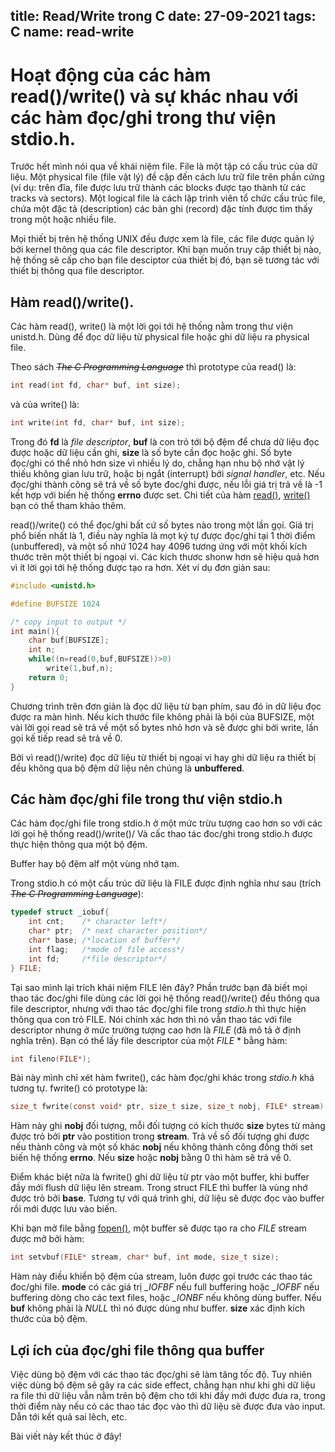 title: Read/Write trong C
date: 27-09-2021
tags: C
name: read-write
------------------


# Hoạt động của các hàm read()/write() và sự khác nhau với các hàm đọc/ghi trong thư viện stdio.h.

Trước hết mình nói qua về khái niệm file. File là một tập có cấu trúc của dữ liệu. Một physical file (file vật lý) đề cập đến cách lưu trữ file trên phần cứng (ví dụ: trên đĩa, file được lưu trữ thành các blocks được tạo thành từ các tracks và sectors). Một logical file là cách lập trình viên tổ chức cấu trúc file, chứa một đặc tả (description) các bản ghi (record) đặc tính được tìm thấy trong một hoặc nhiều file.

Mọi thiết bị trên hệ thống UNIX đều được xem là file, các file được quản lý bởi kernel thông qua các file descriptor. Khi bạn muốn truy cập thiết bị nào, hệ thống sẽ cấp cho bạn file desciptor của thiết bị đó, bạn sẽ tương tác với thiết bị thông qua file descriptor.

## Hàm read()/write().

Các hàm read(), write() là một lời gọi tới hệ thống nằm trong thư viện unistd.h. Dùng để đọc dữ liệu từ physical file hoặc ghi dữ liệu ra physical file.

Theo sách ~~*The C Programming Language*~~ thì prototype của read() là:

```c
int read(int fd, char* buf, int size);
```

và của write() là:

```c
int write(int fd, char* buf, int size);
```

Trong đó **fd** là *file descriptor*, **buf** là con trỏ tới bộ đệm để chưa dữ liệu đọc được hoặc dữ liệu cần ghi, **size** là số byte cần đọc hoặc ghi.
Số byte đọc/ghi có thể nhỏ hơn size vì nhiều lý do, chẳng hạn nhu bộ nhớ vật lý thiếu không gian lưu trữ, hoặc bị ngắt (interrupt) bởi *signal handler*, etc. Nếu đọc/ghi thành công sẽ trả về số byte đoc/ghi được, nếu lỗi giá trị trả về là -1 kết hợp với biến hệ thống **errno** được set. Chi tiết của hàm [read()](https://linux.die.net/man/2/read), [write()](https://linux.die.net/man/2/write) bạn có thể tham khảo thêm.

read()/write() có thể đọc/ghi bất cứ số bytes nào trong một lần gọi. Giá trị phổ biến nhất là 1, điều này nghĩa là mọt ký tự được đọc/ghi tại 1 thời điểm (unbuffered), và một số nhứ 1024 hay 4096 tương ứng với một khối kích thước trên một thiết bị ngoại vi. Các kích thươc shonw hơn sẽ hiệu quả hơn vì ít lời gọi tới hệ thống được tạo ra hơn. Xét ví dụ đơn giản sau:

```c
#include <unistd.h>

#define BUFSIZE 1024

/* copy input to output */
int main(){
    char buf[BUFSIZE];
    int n;
    while((n=read(0,buf,BUFSIZE))>0)
        write(1,buf,n);
    return 0;
}
```

Chương trình trên đơn giản là đọc dữ liệu từ bạn phím, sau đó in dữ liệu đọc được ra màn hình. Nếu kích thước file không phải là bội của BUFSIZE, một vài lời gọi read sẽ trả về một số bytes nhỏ hơn và sẽ được ghi bởi write, lần gọi kế tiếp read sẽ trả về 0.

Bởi vì read()/write) đọc dữ liệu từ thiết bị ngoại vi hay ghi dữ liệu ra thiết bị đều không qua bộ đệm dữ liệu nên chúng là **unbuffered**.

## Các hàm đọc/ghi file trong thư viện stdio.h

Các hàm đọc/ghi file trong stdio.h ở một mức trừu tượng cao hơn so với các lời gọi hệ thống read()/write()/ Và cấc thao tác đoc/ghi trong stdio.h được thực hiện thông qua một bộ đệm.

Buffer hay bộ đệm alf một vùng nhớ tạm.

Trong stdio.h có một cấu trúc dữ liệu là FILE được định nghĩa như sau (trích ~~*The C Programming Language*~~):

```c
typedef struct _iobuf{
    int cnt;    /* character left*/
    char* ptr;  /* next character position*/
    char* base; /*location of buffer*/
    int flag;   /*mode of file access*/
    int fd;     /*file descriptor*/
} FILE;
```

Tại sao mình lại trích khái niệm FILE lên đây? Phần trước bạn đã biết mọi thao tác đoc/ghi file dùng các lời gọi hệ thống read()/write() đều thông qua file descriptor, nhưng với thao tác đọc/ghi file trong *stdio.h* thì thực hiện thông qua con trỏ FILE. Nói chính xác hơn thì nó vẫn thao tác với file descriptor nhưng ở mức trường tượng cao hơn là *FILE* (đã mô tả ở định nghĩa trên). Bạn có thể lấy file descriptor của một *FILE* * bằng hàm:

```c
int fileno(FILE*);
```

Bài này mình chỉ xét hàm fwrite(), các hàm đọc/ghi khác trong *stdio.h* khá tương tự. fwrite() có prototype là:

```c
size_t fwrite(const void* ptr, size_t size, size_t nobj, FILE* stream);
```

Hàm này ghi **nobj** đối tượng, mỗi đối tượng có kích thước **size** bytes từ mảng được trỏ bởi **ptr** vào postition trong **stream**. Trả về số đối tượng ghi được nếu thành công và một số khác **nobj** nếu không thành công đồng thời set biến hệ thống **errno**. Nếu **size** hoặc **nobj** bằng 0 thì hàm sẽ trả về 0.

Điểm khác biệt nữa là fwrite() ghi dữ liệu từ ptr vào một buffer, khi buffer đầy mới flush dữ liệu lên stream. Trong struct FILE thì buffer là vùng nhớ được trỏ bởi **base**. Tương tự với quá trình ghi, dữ liệu sẽ được đọc vào buffer rồi mới được lưu vào biến.

Khi bạn mở file bằng [fopen()](http://www.cplusplus.com/reference/cstdio/fopen/), một buffer sẽ được tạo ra cho *FILE* stream được mở bởi hàm:

```c
int setvbuf(FILE* stream, char* buf, int mode, size_t size);
```

Hàm này điều khiển bộ đệm của stream, luôn được gọi trước các thao tác đoc/ghi file. **mode** có các giá trị *_IOFBF* nếu full buffering hoặc *_IOFBF* nếu buffering dòng cho các text files, hoặc *_IONBF* nếu không dùng buffer. Nếu **buf** không phải là *NULL* thì nó được dùng như buffer. **size** xác định kích thước của bộ đệm.

## Lợi ích của đọc/ghi file thông qua buffer

Việc dùng bộ đệm với các thao tác đọc/ghi sẽ làm tăng tốc độ. Tuy nhiên việc dùng bộ đệm sẽ gây ra các side effect, chẳng hạn như khi ghi dữ liệu ra file thì dữ liệu vẫn nằm trên bộ đệm cho tới khi đầy mới được đưa ra, trong thời điểm này nếu có các thao tác đọc vào thì dữ liệu sẽ được đưa vào input. Dẫn tới kết quả sai lêch, etc.

Bài viết này kết thúc ở đây!
